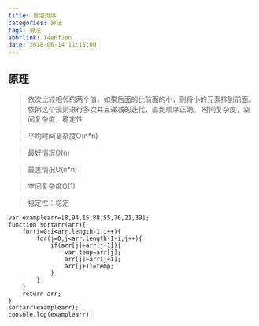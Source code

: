 ```yaml
---
title: 冒泡排序
categories: 算法
tags: 算法
abbrlink: 14e6f1eb
date: 2018-06-14 11:15:00
---
```


## 原理
> 依次比较相邻的两个值，如果后面的比前面的小，则将小的元素排到前面。依照这个规则进行多次并且递减的迭代，直到顺序正确。
时间复杂度，空间复杂度，稳定性

> 平均时间复杂度O(n*n)

> 最好情况O(n)

> 最差情况O(n*n)

> 空间复杂度O(1)

> 稳定性：稳定

```
var examplearr=[8,94,15,88,55,76,21,39];
function sortarr(arr){
    for(i=0;i<arr.length-1;i++){
        for(j=0;j<arr.length-1-i;j++){
            if(arr[j]>arr[j+1]){
                var temp=arr[j];
                arr[j]=arr[j+1];
                arr[j+1]=temp;
            }
        }
    }
    return arr;
}
sortarr(examplearr);
console.log(examplearr);

```